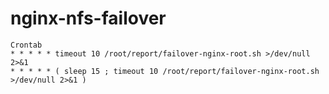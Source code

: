 # nginx-nfs-failover

```
Crontab
* * * * * timeout 10 /root/report/failover-nginx-root.sh >/dev/null 2>&1
* * * * * ( sleep 15 ; timeout 10 /root/report/failover-nginx-root.sh >/dev/null 2>&1 )
```
